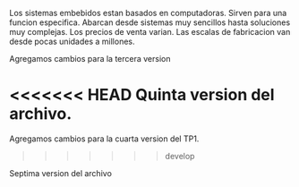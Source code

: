 Los sistemas embebidos estan basados en computadoras.
Sirven para una funcion especifica.
Abarcan desde sistemas muy sencillos hasta soluciones muy complejas.
Los precios de venta varian.
Las escalas de fabricacion van desde pocas unidades a millones.

Agregamos cambios para la tercera version

<<<<<<< HEAD
Quinta version del archivo.
=======
Agregamos cambios para la cuarta version del TP1.
>>>>>>> develop

Septima version del archivo